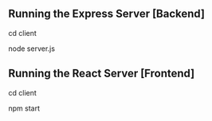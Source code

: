 ## Running the Express Server [Backend]

cd client

node server.js 

## Running the React Server [Frontend]

cd client

npm start
